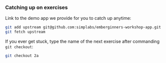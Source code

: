 ### Catching up on exercises

Link to the demo app we provide for you to catch up anytime:

```bash
git add upstream git@github.com:simplabs/emberginners-workshop-app.git
git fetch upstream
```

If you ever get stuck, type the name of the next exercise after commanding `git checkout`:

```bash
git checkout 2a
```
